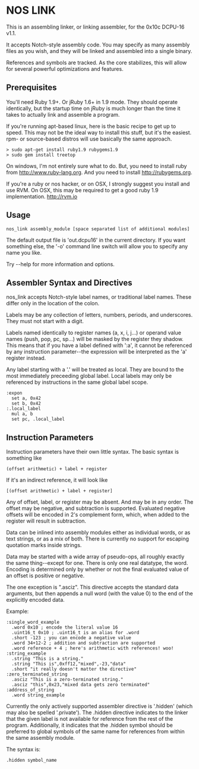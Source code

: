 NOS LINK
========

This is an assembling linker, or linking assembler, for the 0x10c DCPU-16 v1.1.

It accepts Notch-style assembly code. You may specify as many assembly files as you wish, and they will be linked and assembled into a single binary.

References and symbols are tracked. As the core stabilizes, this will allow for several powerful optimizations and features.


Prerequisites
-------------
You'll need Ruby 1.9+. Or jRuby 1.6+ in 1.9 mode. They should operate identically, but the startup time on jRuby is much longer than the time it takes to actually link and assemble a program.

If you're running apt-based linux, here is the basic recipe to get up to speed. This may not be the ideal way to install this stuff, but it's the easiest. rpm- or source-based distros will use basically the same approach.

    > sudo apt-get install ruby1.9 rubygems1.9
    > sudo gem install treetop

On windows, I'm not entirely sure what to do. But, you need to install ruby from http://www.ruby-lang.org. And you need to install http://rubygems.org.

If you're a ruby or nos hacker, or on OSX, I strongly suggest you install and use RVM. On OSX, this may be required to get a good ruby
1.9 implementation. http://rvm.io


Usage
-----

```
nos_link assembly_module [space separated list of additional modules]
```

The default output file is 'out.dcpu16' in the current directory. If you want something else, the '-o' command line switch will allow you to specify any name you like.

Try --help for more information and options.


Assembler Syntax and Directives
------------------------------

nos_link accepts Notch-style label names, or traditional label names. These differ only in the location of the colon.

Labels may be any collection of letters, numbers, periods, and underscores. They must not start with a digit.

Labels named identically to register names (a, x, i, j...) or operand value names (push, pop, pc, sp...) will be masked by the register they shadow. This means that if you have a label defined with ':a', it cannot be referenced by any instruction parameter--the expression will be interpreted as the 'a' register instead.

Any label starting with a '.' will be treated as local. They are bound to the most immediately preceeding global label. Local labels may only be referenced by instructions in the same global label scope.

```dasm16
:expon
  set a, 0x42
  set b, 0x42
:.local_label
  mul a, b
  set pc, .local_label
```

Instruction  Parameters
-----------------------

Instruction parameters have their own little syntax. The basic syntax is something like

    (offset arithmetic) + label + register 

If it's an indirect reference, it will look like

    [(offset arithmetic) + label + register]

Any of offset, label, or register may be absent. And may be in any order. The offset may be negative, and subtraction is supported. Evaluated negative offsets will be encoded in 2's complement form, which, when added to the register will result in subtraction. 

Data can be inlined into assembly modules either as individual words, or as text strings, or as a mix of both. There is currently no support for escaping quotation marks inside strings.

Data may be started with a wide array of pseudo-ops, all roughly exactly the same thing--except for one. There is only one real datatype, the word. Encoding is determined only by whether or not the final evaluated value of an offset is positive or negative.

The one exception is ".asciz". This directive accepts the standard data arguments, but then appends a null word (with the value 0) to the end of the explicitly encoded data.

Example:

```dasm16
:single_word_example
  .word 0x10 ; encode the literal value 16
  .uint16_t 0x10 ; .uint16_t is an alias for .word
  .short -123 ; you can encode a negative value
  .word 34+12-2 ; addition and subtraction are supported
  .word reference + 4 ; here's arithmetic with references! woo!
:string_example
  .string "This is a string."
  .string "This is",0xff12,"mixed",-23,"data"
  .short "it really doesn't matter the directive"
:zero_terminated_string
  .asciz "This is a zero-terminated string."
  .asciz "this",0x23,"mixed data gets zero terminated"
:address_of_string
  .word string_example
```

    
Currently the only actively supported assembler directive is '.hidden' (which may also be spelled '.private'). The .hidden directive indicates to the linker that the given label is not available for reference from the rest of the program. Additionally, it indicates that the .hidden symbol should be preferred to global symbols of the same name for references from within the same assembly module.

The syntax is:

```
.hidden symbol_name
```
